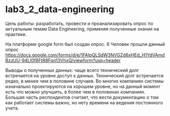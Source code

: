 # lab3_2_data-engineering
Цель работы: разработать, провести и проанализировать опрос по актуальным темам Data Engineering, применяя полученные знания на практике.

На платформе google form был создан опрос.
6 Человек прошли данный опрос 
https://docs.google.com/forms/d/e/1FAIpQLSdW3NVGZd6xHEd_H1YdVAmdBzzUU-94LI0f8FtR8Fqn13VhxQ/viewform?usp=header
 
Выводы о полученных данных: чаще всего технический долг встречается на уровне доступ к данных.
Технический долг встречается редко, в менее чем в половине случаев.
Во многих компаниях системы изначально проектируются на хорошем уровне, но на данный момент есть что можно улучшить, в более чем в половинах компаниях.
Большая часть респондентов считает, что вести документацию о том как работает системы важно, но нету времени на ведения постоянного учета.


